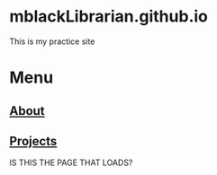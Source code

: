 # mblackLibrarian.github.io
This is my practice site
# Menu
## [About](https://mblackLibrarian.github.io/about)
## [Projects](https://mblackLibrarian.github.io/projects)


IS THIS THE PAGE THAT LOADS?
